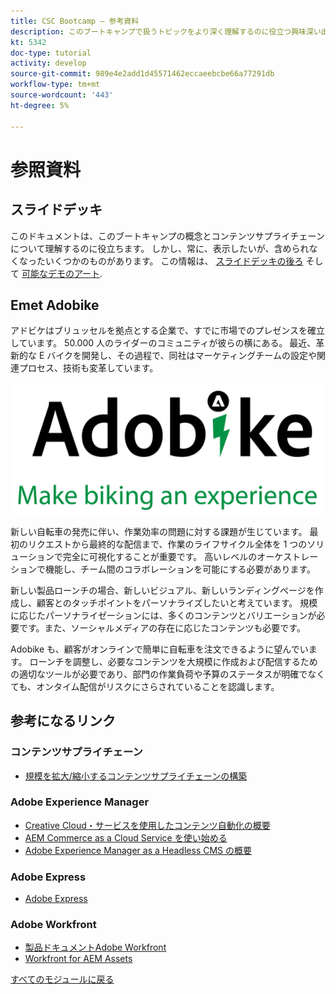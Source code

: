 ```yaml
---
title: CSC Bootcamp — 参考資料
description: このブートキャンプで扱うトピックをより深く理解するのに役立つ興味深い出発点。
kt: 5342
doc-type: tutorial
activity: develop
source-git-commit: 989e4e2add1d45571462eccaeebcbe66a77291db
workflow-type: tm+mt
source-wordcount: '443'
ht-degree: 5%

---
```


# 参照資料

## スライドデッキ

このドキュメントは、このブートキャンプの概念とコンテンツサプライチェーンについて理解するのに役立ちます。 しかし、常に、表示したいが、含められなくなったいくつかのものがあります。 この情報は、 [スライドデッキの後ろ](https://adobe.sharepoint.com/:p:/r/sites/SWEnterpriseMarketingTeam/Shared%20Documents/Bootcamps/Content%20Supply%20Chain%20Bootcamp/Experience%20Makers%20Content%20Supply%20Chain%20Slide%20Deck.pptx?d=w1a3787d39c3a43ab941cfd0069f8383a&amp;csf=1&amp;web=1&amp;e=57aFUU) そして [可能なデモのアート](https://xd.adobe.com/view/45ea642f-69fb-4bbe-bba6-6915a3709a6d-10b9/?fullscreen).

## Emet Adobike

アドビケはブリュッセルを拠点とする企業で、すでに市場でのプレゼンスを確立しています。 50.000 人のライダーのコミュニティが彼らの横にある。 最近、革新的な E バイクを開発し、その過程で、同社はマーケティングチームの設定や関連プロセス、技術も変革しています。

![安戸池](./images/adobike-logo.png)

新しい自転車の発売に伴い、作業効率の問題に対する課題が生じています。 最初のリクエストから最終的な配信まで、作業のライフサイクル全体を 1 つのソリューションで完全に可視化することが重要です。 高いレベルのオーケストレーションで機能し、チーム間のコラボレーションを可能にする必要があります。

新しい製品ローンチの場合、新しいビジュアル、新しいランディングページを作成し、顧客とのタッチポイントをパーソナライズしたいと考えています。 規模に応じたパーソナライゼーションには、多くのコンテンツとバリエーションが必要です。また、ソーシャルメディアの存在に応じたコンテンツも必要です。

Adobike も、顧客がオンラインで簡単に自転車を注文できるように望んでいます。 ローンチを調整し、必要なコンテンツを大規模に作成および配信するための適切なツールが必要であり、部門の作業負荷や予算のステータスが明確でなくても、オンタイム配信がリスクにさらされていることを認識します。


## 参考になるリンク

### コンテンツサプライチェーン

- [規模を拡大/縮小するコンテンツサプライチェーンの構築](https://business.adobe.com/resources/webinars/building-a-content-supply-chain-that-scales.html)

### Adobe Experience Manager

- [Creative Cloud・サービスを使用したコンテンツ自動化の概要](https://experienceleague.adobe.com/docs/experience-manager-learn/assets/content-automation/overview.html?lang=en)
- [AEM Commerce as a Cloud Service を使い始める](https://experienceleague.adobe.com/docs/experience-manager-cloud-service/content/content-and-commerce/storefront/getting-started.html)
- [Adobe Experience Manager as a Headless CMS の概要](https://experienceleague.adobe.com/docs/experience-manager-cloud-service/content/headless/introduction.html?lang=en)

### Adobe Express

- [Adobe Express](https://helpx.adobe.com/express/using/work-with-templates.html)

### Adobe Workfront

- [製品ドキュメントAdobe Workfront](https://experienceleague.adobe.com/docs/workfront/using/home.html?lang=en)
- [Workfront for AEM Assets](https://exchange.adobe.com/apps/ec/101385/workfront-for-aem-assets)


[すべてのモジュールに戻る](./overview.md)
